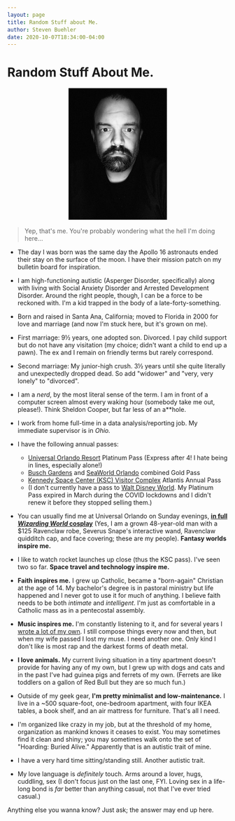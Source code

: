 ```yaml
---
layout: page
title: Random Stuff about Me.
author: Steven Buehler
date: 2020-10-07T18:34:00-04:00
---
```


# Random Stuff About Me.

<div style="text-align: center"><img src="/images/portrait.jpg"></div>

> Yep, that's me. You're probably wondering what the hell I'm doing here&hellip;

- The day I was born was the same day the Apollo 16 astronauts ended their stay on the surface of the moon. I have their mission patch on my bulletin board for inspiration.

- I am high-functioning autistic (Asperger Disorder, specifically) along with living with Social Anxiety Disorder and Arrested Development Disorder. Around the right people, though, I can be a force to be reckoned with. I'm a kid trapped in the body of a late-forty-something.

- Born and raised in Santa Ana, California; moved to Florida in 2000 for love and marriage (and now I'm stuck here, but it's grown on me).

- First marriage: 9&frac12; years, one adopted son. Divorced. I pay child support but do not have any visitation (my choice; didn't want a child to end up a pawn). The ex and I remain on friendly terms but rarely correspond.

- Second marriage: My junior-high crush. 3&frac12; years until she quite literally and unexpectedly dropped dead. So add "widower" and "very, very lonely" to "divorced".

- I am a _nerd_, by the most literal sense of the term. I am in front of a computer screen almost every waking hour (somebody take me out, please!). Think Sheldon Cooper, but far less of an a**hole. 

- I work from home full-time in a data analysis/reporting job. My immediate supervisor is in _Ohio._

- I have the following annual passes:
  - [Universal Orlando Resort](https://universalorlando.com) Platinum Pass (Express after 4! I hate being in lines, especially alone!)
  - [Busch Gardens](https://buschgardens.com/tampa) and [SeaWorld Orlando](https://seaworld.com/orlando) combined Gold Pass
  - [Kennedy Space Center (KSC) Visitor Complex](https://kennedyspacecenter.com) Atlantis Annual Pass
  - (I don't currently have a pass to [Walt Disney World](https://waltdisneyworld.com). My Platinum Pass expired in March during the COVID lockdowns and I didn't renew it before they stopped selling them.)

- You can usually find me at Universal Orlando on Sunday evenings, <u>**in full _Wizarding World_ cosplay**</u> (Yes, I am a grown 48-year-old man with a $125 Ravenclaw robe, Severus Snape's interactive wand, Ravenclaw quidditch cap, and face covering; these are my people). **Fantasy worlds inspire me.**

- I like to watch rocket launches up close (thus the KSC pass). I've seen two so far. **Space travel and technology inspire me.**

- **Faith inspires me.** I grew up Catholic, became a "born-again" Christian at the age of 14. My bachelor's degree is in pastoral ministry but life happened and I never got to use it for much of anything. I believe faith needs to be both _intimate_ and _intelligent_. I'm just as comfortable in a Catholic mass as in a pentecostal assembly.

- **Music inspires me.** I'm constantly listening to it, and for several years I [wrote a lot of my own](https://soundcloud.com/inmysilence). I still compose things every now and then, but when my wife passed I lost my muse. I need another one. Only kind I don't like is most rap and the darkest forms of death metal.

- **I love animals.** My current living situation in a tiny apartment doesn't provide for having any of my own, but I grew up with dogs and cats and in the past I've had guinea pigs and ferrets of my own. (Ferrets are like toddlers on a gallon of Red Bull but they are so much fun.)

- Outside of my geek gear, **I'm pretty minimalist and low-maintenance.** I live in a ~500 square-foot, one-bedroom apartment, with four IKEA tables, a book shelf, and an air mattress for furniture. That's all I need.

- I'm organized like crazy in my job, but at the threshold of my home, organization as mankind knows it ceases to exist. You may sometimes find it clean and shiny; you may sometimes walk onto the set of "Hoarding: Buried Alive." Apparently that is an autistic trait of mine.

- I have a very hard time sitting/standing still. Another autistic trait.

- My love language is _definitely_ touch. Arms around a lover, hugs, cuddling, sex (I don't focus just on the last one, FYI. Loving sex in a life-long bond is _far_ better than anything casual, not that I've ever tried casual.)

Anything else you wanna know? Just ask; the answer may end up here.